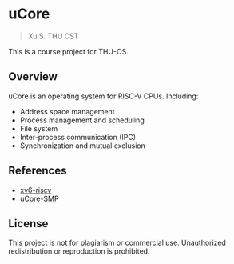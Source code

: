 # uCore
> Xu S. THU CST

This is a course project for THU-OS.

## Overview

uCore is an operating system for RISC-V CPUs. Including:

- Address space management
- Process management and scheduling
- File system
- Inter-process communication (IPC)
- Synchronization and mutual exclusion

## References

- [xv6-riscv](https://github.com/mit-pdos/xv6-riscv)
- [uCore-SMP](https://github.com/TianhuaTao/uCore-SMP)

## License

This project is not for plagiarism or commercial use. Unauthorized redistribution or reproduction is prohibited.
